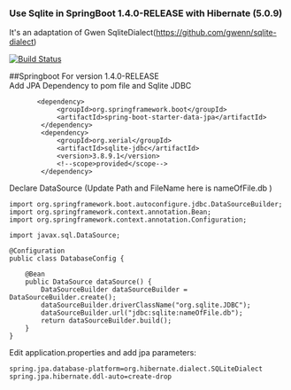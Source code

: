 ### Use Sqlite in SpringBoot 1.4.0-RELEASE with Hibernate (5.0.9) 

It's an adaptation of Gwen SqliteDialect(https://github.com/gwenn/sqlite-dialect)

[![Build Status][1]][2]

##Springboot
For version 1.4.0-RELEASE  
Add JPA Dependency to pom file and Sqlite JDBC  
```
       <dependency>
            <groupId>org.springframework.boot</groupId>
            <artifactId>spring-boot-starter-data-jpa</artifactId>
        </dependency>
        <dependency>
            <groupId>org.xerial</groupId>
            <artifactId>sqlite-jdbc</artifactId>
            <version>3.8.9.1</version>
            <!--scope>provided</scope-->
        </dependency>
```

Declare DataSource (Update Path and FileName here is nameOfFile.db )  
```
import org.springframework.boot.autoconfigure.jdbc.DataSourceBuilder;  
import org.springframework.context.annotation.Bean;  
import org.springframework.context.annotation.Configuration;  

import javax.sql.DataSource;  

@Configuration  
public class DatabaseConfig {  

    @Bean  
    public DataSource dataSource() {  
        DataSourceBuilder dataSourceBuilder = DataSourceBuilder.create();  
        dataSourceBuilder.driverClassName("org.sqlite.JDBC");  
        dataSourceBuilder.url("jdbc:sqlite:nameOfFile.db");  
        return dataSourceBuilder.build();  
    }
}
```
Edit application.properties and add jpa parameters:  
```
spring.jpa.database-platform=org.hibernate.dialect.SQLiteDialect  
spring.jpa.hibernate.ddl-auto=create-drop  
```

[1]: https://secure.travis-ci.org/diyfr/sqlite-dialect.png  
[2]: http://www.travis-ci.org/diyfr/sqlite-dialect  

